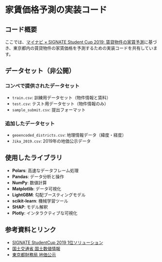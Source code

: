 # 家賃価格予測の実装コード

## コード概要
ここでは、[マイナビ × SIGNATE Student Cup 2019: 賃貸物件の家賃予測](https://signate.jp/competitions/264)に基づき、東京都内の賃貸物件の家賃価格を予測するための実装コードを共有しています。
## データセット（非公開）
### コンペで提供されたデータセット
- `train.csv`: 訓練用データセット（物件情報と賃料）
- `test.csv`: テスト用データセット（物件情報のみ）
- `sample_submit.csv`: 提出フォーマット
### 追加したデータセット
- `geoencoded_districts.csv`: 地理情報データ（緯度・経度）
- `Jika_2019.csv`: 2019年の地価公示データ

## 使用したライブラリ
- **Polars**: 高速なデータフレーム処理
- **Pandas**: データ分析と操作
- **NumPy**: 数値計算
- **Matplotlib**: データ可視化
- **LightGBM**: 勾配ブースティングモデル
- **scikit-learn**: 機械学習ツール
- **SHAP**: モデル解釈
- **Plotly**: インタラクティブな可視化

## 参考資料とリンク
- [SIGNATE StudentCup 2019 1位ソリューション](https://github.com/analokmaus/signate-studentcup2019/)
- [国土交通省 国土数値情報](https://nlftp.mlit.go.jp/)
- [東京都財務局 地価公示](https://www.zaimu.metro.tokyo.lg.jp/kijunchi/chikakouji/31kouji)
